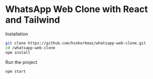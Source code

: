 # WhatsApp Web Clone with React and Tailwind

Installation

```sh
git clone https://github.com/hsnkorkmaz/whatsapp-web-clone.git
cd /whatsapp-web-clone
npm install
```

Run the project
```sh
npm start
```
